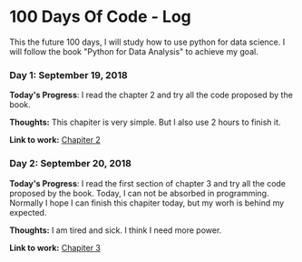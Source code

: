 # 100 Days Of Code - Log

This the future 100 days, I will study how to use python for data science. I will follow the book "Python for Data Analysis" to achieve my goal.

### Day 1: September 19, 2018

**Today's Progress**: I read the chapter 2 and try all the code proposed by the book.

**Thoughts:** This chapiter is very simple. But I also use 2 hours to finish it.

**Link to work:** [Chapiter 2](https://github.com/zhufangda/Exercise/blob/master/python/Chapitre_2.ipynb)



### Day 2: September 20, 2018

**Today's Progress**: I read the first section of chapter 3 and try all the code proposed by the book. Today, I can not be absorbed in programming. Normally I hope I can finish this chapiter today, but my worh is behind my expected.

**Thoughts:** I am tired and sick. I think I need more power.

**Link to work:** [Chapiter 3](https://github.com/zhufangda/Exercise/blob/master/python/Chapiter%203%20Built-in%20Data%20Structures%2C%20Functions%2C%20and%20Files.ipynb)